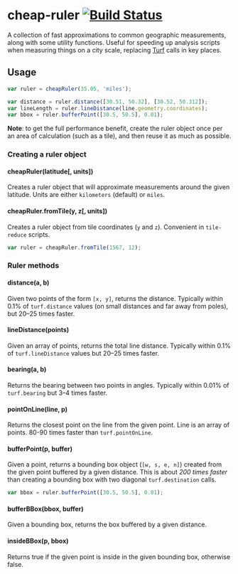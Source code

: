# cheap-ruler [![Build Status](https://travis-ci.org/mapbox/cheap-ruler.svg?branch=master)](https://travis-ci.org/mapbox/cheap-ruler)

A collection of fast approximations to common geographic measurements, along with some utility functions.
Useful for speeding up analysis scripts when measuring things on a city scale,
replacing [Turf](http://turfjs.org/) calls in key places.

## Usage

```js
var ruler = cheapRuler(35.05, 'miles');

var distance = ruler.distance([30.51, 50.32], [30.52, 50.312]);
var lineLength = ruler.lineDistance(line.geometry.coordinates);
var bbox = ruler.bufferPoint([30.5, 50.5], 0.01);
```

**Note**: to get the full performance benefit, create the ruler object once per an area of calculation (such as a tile), and then reuse it as much as possible.

### Creating a ruler object

#### cheapRuler(latitude[, units])

Creates a ruler object that will approximate measurements around the given latitude.
Units are either `kilometers` (default) or `miles`.

#### cheapRuler.fromTile(y, z[, units])

Creates a ruler object from tile coordinates (`y` and `z`). Convenient in `tile-reduce` scripts.

```js
var ruler = cheapRuler.fromTile(1567, 12);
```

### Ruler methods

#### distance(a, b)

Given two points of the form `[x, y]`, returns the distance. Typically within 0.1% of `turf.distance` values (on small distances and far away from poles), but 20–25 times faster.

#### lineDistance(points)

Given an array of points, returns the total line distance. Typically within 0.1% of `turf.lineDistance` values but 20–25 times faster.

#### bearing(a, b)

Returns the bearing between two points in angles. Typically within 0.01% of `turf.bearing` but 3–4 times faster.

#### pointOnLine(line, p)

Returns the closest point on the line from the given point. Line is an array of points. 80-90 times faster than `turf.pointOnLine`.

#### bufferPoint(p, buffer)

Given a point, returns a bounding box object (`[w, s, e, n]`) created from the given point buffered by a given distance.
This is about _200 times faster_ than creating a bounding box with two diagonal `turf.destination` calls.

```js
var bbox = ruler.bufferPoint([30.5, 50.5], 0.01);
```

#### bufferBBox(bbox, buffer)

Given a bounding box, returns the box buffered by a given distance.

#### insideBBox(p, bbox)

Returns true if the given point is inside in the given bounding box, otherwise false.
